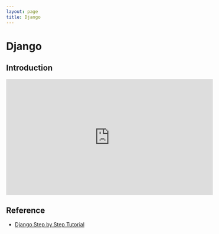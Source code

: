 ```yaml
---
layout: page
title: Django
---
```


# Django

## Introduction
<iframe width="560" height="315" 
src="https://www.youtube.com/embed/O3FeRytsnqk?rel=0" frameborder="0" allowfullscreen></iframe>

## Reference
* [Django Step by Step Tutorial](https://developer.mozilla.org/en-US/docs/Learn/Server-side/Django)



